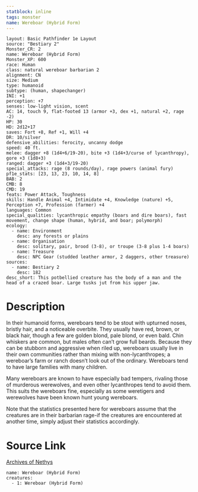 ```yaml
---
statblock: inline
tags: monster
name: Wereboar (Hybrid Form)
---
```

```statblock
layout: Basic Pathfinder 1e Layout
source: "Bestiary 2"
Monster_CR: 2
name: Wereboar (Hybrid Form)
Monster_XP: 600
race: Human
class: natural wereboar barbarian 2
alignment: CN
size: Medium
type: humanoid
subtype: (human, shapechanger)
INI: +1
perception: +7
senses: low-light vision, scent
AC: 14, touch 9, flat-footed 13 (armor +3, dex +1, natural +2, rage -2)
HP: 30
HD: 2d12+17
saves: Fort +8, Ref +1, Will +4
DR: 10/silver
defensive_abilities: ferocity, uncanny dodge
speed: 40 ft.
melee: dagger +8 (1d4+6/19-20), bite +3 (1d4+3/curse of lycanthropy), gore +3 (1d8+3)
ranged: dagger +3 (1d4+3/19-20)
special_attacks: rage (8 rounds/day), rage powers (animal fury)
pf1e_stats: [23, 13, 23, 10, 14, 8]
BAB: 2
CMB: 8
CMD: 19
feats: Power Attack, Toughness
skills: Handle Animal +4, Intimidate +4, Knowledge (nature) +5, Perception +7, Profession (farmer) +4
languages: Common
special_qualities: lycanthropic empathy (boars and dire boars), fast movement, change shape (human, hybrid, and boar; polymorph)
ecology:
  - name: Environment
    desc: any forests or plains
  - name: Organisation
    desc: solitary, pair, brood (3-8), or troupe (3-8 plus 1-4 boars)
  - name: Treasure
    desc: NPC Gear (studded leather armor, 2 daggers, other treasure)
sources:
  - name: Bestiary 2
    desc: 182
desc_short: This potbellied creature has the body of a man and the head of a crazed boar. Large tusks jut from his upper jaw.
```
# Description
In their humanoid forms, wereboars tend to be stout with upturned noses, bristly hair, and a noticeable overbite. They usually have red, brown, or black hair, though a few are golden blond, pale blond, or even bald. Chin whiskers are common, but males often can’t grow full beards. Because they can be stubborn and aggressive when riled up, wereboars usually live in their own communities rather than mixing with non-lycanthropes; a wereboar’s farm or ranch doesn’t look out of the ordinary. Wereboars tend to have large families with many children.

Many wereboars are known to have especially bad tempers, rivaling those of murderous werewolves, and even other lycanthropes tend to avoid them. This suits the wereboars fine, especially as some weretigers and werewolves have been known hunt young wereboars.

Note that the statistics presented here for wereboars assume that the creatures are in their barbarian rage-if the creatures are encountered at another time, simply adjust their statistics accordingly.
# Source Link
[Archives of Nethys](https://aonprd.com/MonsterDisplay.aspx?ItemName=Wereboar%20(Hybrid%20Form))
```encounter-table
name: Wereboar (Hybrid Form)
creatures:
  - 1: Wereboar (Hybrid Form)
```
